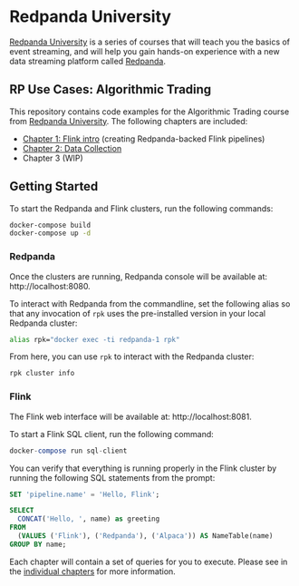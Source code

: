 # Redpanda University
[Redpanda University][rpu] is a series of courses that will teach you the basics of event streaming, and will help you gain hands-on experience with a new data streaming platform called [Redpanda][rp].

## RP Use Cases: Algorithmic Trading
This repository contains code examples for the Algorithmic Trading course from [Redpanda University][rpu]. The following chapters are included:

- [Chapter 1: Flink intro][flink-intro] (creating Redpanda-backed Flink pipelines)
- [Chapter 2: Data Collection][data-collection]
-  Chapter 3 (WIP)


[rp]: https://redpanda.com/
[rpu]: https://university.redpanda.com/

[flink-intro]: /01-flink-intro
[data-collection]: /02-data-collection

## Getting Started
To start the Redpanda and Flink clusters, run the following commands:

```sh
docker-compose build
docker-compose up -d
```

### Redpanda
Once the clusters are running, Redpanda console will be available at: http://localhost:8080.

To interact with Redpanda from the commandline, set the following alias so that any invocation of `rpk` uses the pre-installed version in your local Redpanda cluster:

```sh
alias rpk="docker exec -ti redpanda-1 rpk"
```

From here, you can use `rpk` to interact with the Redpanda cluster:

```sh
rpk cluster info
```

### Flink
The Flink web interface will be available at: http://localhost:8081.

To start a Flink SQL client, run the following command:

```sql
docker-compose run sql-client
```

You can verify that everything is running properly in the Flink cluster by running the following SQL statements from the prompt:

```sql
SET 'pipeline.name' = 'Hello, Flink';

SELECT
  CONCAT('Hello, ', name) as greeting
FROM
  (VALUES ('Flink'), ('Redpanda'), ('Alpaca')) AS NameTable(name)
GROUP BY name;
```

Each chapter will contain a set of queries for you to execute. Please see in the [individual chapters](#rp-use-cases-algorithmic-trading) for more information.
